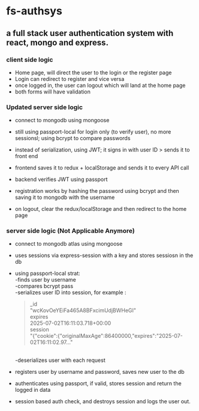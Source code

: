 # fs-authsys
## a full stack user authentication system with react, mongo and express. 

### client side logic
- Home page, will direct the user to the login or the register page 
- Login can redirect to register and vice versa 
- once logged in, the user can logout which will land at the home page 
- both forms will have validation 



### Updated server side logic 
- connect to mongodb using mongoose 
- still using passport-local for login only (to verify user), no more sessionsl; using bcrypt to compare passwords 
- instead of serialization, using JWT; it signs in with user ID > sends it to front end 
- frontend saves it to redux + localStorage and sends it to every API call 

- backend verifies JWT using passport 
- registration works by hashing the password using bcrypt and then saving it to mongodb with the username
- on logout, clear the redux/localStorage and then redirect to the home page 

### server side logic (Not Applicable Anymore)
- connect to mongodb atlas using mongoose 
- uses sessions via express-session with a key and stores sessiosn in the db 
- using passport-local strat: <br>
    -finds user by username <br>
    -compares bcrypt pass <br>
    -serializes user ID into session, for example : <br>
    >_id <br>
    "wcKovOeYEiFa465A8BFxcimUdjBWHeGI" <br>
    expires <br>
    2025-07-02T16:11:03.718+00:00 <br>
    session <br>
    >"{"cookie":{"originalMaxAge":86400000,"expires":"2025-07-02T16:11:02.97…" <br>
    <br>
    -deserializes user with each request 

- registers user by username and password, saves new user to the db 
- authenticates using passport, if valid, stores session and return the logged in data 
- session based auth check, and destroys session and logs the user out. 